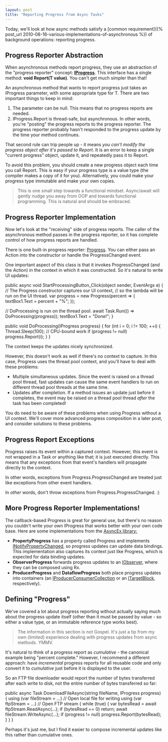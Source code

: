 ```yaml
---
layout: post
title: "Reporting Progress from Async Tasks"
---
```

Today, we'll look at how async methods satisfy a [common requirement]({% post_url 2010-08-16-various-implementations-of-asynchronous %}) of background operations: reporting progress.

## Progress Reporter Abstraction

When asynchronous methods report progress, they use an abstraction of the "progress reporter" concept: [**IProgress<in T>**](http://msdn.microsoft.com/en-us/library/hh138298(v=VS.110).aspx). This interface has a single method: **void Report(T value)**. You can't get much simpler than that!

An asynchronous method that wants to report progress just takes an IProgress<T> parameter, with some appropriate type for T. There are two important things to keep in mind:

1. The parameter can be null. This means that no progress reports are needed.
1. IProgress<T>.Report is thread-safe, but asynchronous. In other words, you're "posting" the progress reports to the progress reporter. The progress reporter probably hasn't responded to the progress update by the time your method continues.

That second rule can trip people up - it means _you can't modify the progress object after it's passed to Report._ It is an error to keep a single "current progress" object, update it, and repeatedly pass it to Report.

To avoid this problem, you should create a new progress object each time you call Report. This is easy if your progress type is a value type (the compiler makes a copy of it for you). Alternatively, you could make your progress type immutable and make your own copies.

> This is one small step towards a functional mindset. Async/await will gently nudge you away from OOP and towards functional programming. This is natural and should be embraced.

## Progress Reporter Implementation

Now let's look at the "receiving" side of progress reports. The caller of the asynchronous method passes in the progress reporter, so it has complete control of how progress reports are handled.

There is one built-in progress reporter: [Progress<T>](http://msdn.microsoft.com/en-us/library/hh193692(v=vs.110).aspx). You can either pass an Action<T> into the constructor or handle the ProgressChanged event.

One important aspect of this class is that it invokes ProgressChanged (and the Action<T>) in the context in which it was constructed. So it's natural to write UI updates:

public async void StartProcessingButton_Click(object sender, EventArgs e)
{
  // The Progress<T> constructor captures our UI context,
  //  so the lambda will be run on the UI thread.
  var progress = new Progress<int>(percent =>
  {
    textBox1.Text = percent + "%";
  });

  // DoProcessing is run on the thread pool.
  await Task.Run(() => DoProcessing(progress));
  textBox1.Text = "Done!";
}

public void DoProcessing(IProgress<int> progress)
{
  for (int i = 0; i != 100; ++i)
  {
    Thread.Sleep(100); // CPU-bound work
    if (progress != null)
      progress.Report(i);
  }
}

The context keeps the updates nicely synchronized.

However, this doesn't work as well if there's no context to capture. In this case, Progress<T> uses the thread pool context, and you'll have to deal with these problems:

 - Multiple simultaneous updates. Since the event is raised on a thread pool thread, fast updates can cause the same event handlers to run on different thread pool threads at the same time.
 - Updates after completion. If a method issues an update just before it completes, the event may be raised on a thread pool thread _after_ the task has been completed!

You do need to be aware of these problems when using Progress<T> without a UI context. We'll cover more advanced progress composition in a later post, and consider solutions to these problems.

## Progress Report Exceptions

Progress<T> raises its event within a captured context. However, this event is not wrapped in a Task or anything like that; it is just executed directly. This means that any exceptions from that event's handlers will propagate directly to the context.

In other words, exceptions from Progress<T>.ProgressChanged are treated just like exceptions from other event handlers.

In _other_ words, don't throw exceptions from Progress<T>.ProgressChanged. :)

## More Progress Reporter Implementations!

The callback-based Progress<T> is great for general use, but there's no reason you couldn't write your own IProgress<T> that works better with your own code base. Here are some implementations from the [AsyncEx library:](http://nitoasyncex.codeplex.com)

  - **PropertyProgress<T>** has a property called Progress and implements [INotifyPropertyChanged](http://msdn.microsoft.com/en-us/library/system.componentmodel.inotifypropertychanged.aspx), so progress updates can update data bindings. This implementation also captures its context just like Progress<T>, which is expected for data binding updates.
  - **ObserverProgress<T>** forwards progress updates to an [IObserver<T>](http://msdn.microsoft.com/en-us/library/dd783449.aspx), where they can be composed using Rx.
  - **ProducerProgress<T>** and **DataflowProgress<T>** both place progress updates into containers (an [IProducerConsumerCollection<T>](http://msdn.microsoft.com/en-us/library/dd287147.aspx) or an [ITargetBlock<TInput>](http://msdn.microsoft.com/en-us/library/hh194833(v=VS.110).aspx), respectively).

## Defining "Progress"

We've covered a lot about progress reporting without actually saying much about the progress update itself (other than it must be passed by value - so either a value type, or an immutable reference type works best).

> The information in this section is not Gospel. It's just a tip from my own (limited) experience dealing with progress updates from async methods. YMMV.

It's natural to think of a progress report as _cumulative_ - the canonical example being "percent complete." However, I recommend a different approach: have _incremental_ progress reports for all reusable code and only convert it to _cumulative_ just before it is displayed to the user.

So an FTP file downloader would report the number of bytes transferred after each write to disk, not the entire number of bytes transferred so far:

public async Task DownloadFileAsync(string fileName, IProgress<int> progress)
{
  using (var fileStream = ...) // Open local file for writing
  using (var ftpStream = ...) // Open FTP stream
  {
    while (true)
    {
      var bytesRead = await ftpStream.ReadAsync(...);
      if (bytesRead == 0)
        return;
      await fileStream.WriteAsync(...);
      if (progress != null)
        progress.Report(bytesRead);
    }
  }
}

Perhaps it's just me, but I find it easier to compose incremental updates like this rather than cumulative ones.

